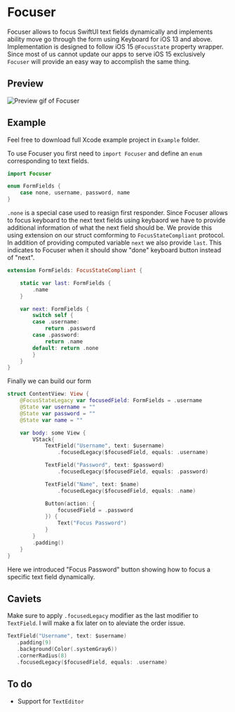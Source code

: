 # Focuser

Focuser allows to focus SwiftUI text fields dynamically and implements ability move go through the form using Keyboard for iOS 13 and above. Implementation is designed to follow iOS 15 `@FocusState` property wrapper. Since most of us cannot update our apps to serve iOS 15 exclusively `Focuser` will provide an easy way to accomplish the same thing.

## Preview

![Preview gif of Focuser](public/preview/giphy.gif)

## Example

Feel free to download full Xcode example project in `Example` folder.

To use Focuser you first need to `import Focuser` and define an `enum` corresponding to text fields.

```swift
import Focuser

enum FormFields {
    case none, username, password, name
}
```

`.none` is a special case used to reasign first responder. Since Focuser allows to focus keyboard to the next text fields using keybaord we have to provide additional information of what the next field should be. We provide this using extension on our struct comforming to `FocusStateCompliant` protocol. In addition of providing computed variable `next` we also provide `last`. This indicates to Focuser when it should show "done" keyboard button instead of "next".

```swift
extension FormFields: FocusStateCompliant {

    static var last: FormFields {
        .name
    }

    var next: FormFields {
        switch self {
        case .username:
            return .password
        case .password:
            return .name
        default: return .none
        }
    }
}
```

Finally we can build our form

```swift
struct ContentView: View {
    @FocusStateLegacy var focusedField: FormFields = .username
    @State var username = ""
    @State var password = ""
    @State var name = ""

    var body: some View {
        VStack{
            TextField("Username", text: $username)
                .focusedLegacy($focusedField, equals: .username)

            TextField("Password", text: $password)
                .focusedLegacy($focusedField, equals: .password)

            TextField("Name", text: $name)
                .focusedLegacy($focusedField, equals: .name)

            Button(action: {
                focusedField = .password
            }) {
                Text("Focus Password")
            }
        }
        .padding()
    }
}
```

Here we introduced "Focus Password" button showing how to focus a specific text field dynamically.

## Caviets

Make sure to apply `.focusedLegacy` modifier as the last modifier to `TextField`. I will make a fix later on to aleviate the order issue.

```swift
TextField("Username", text: $username)
   .padding(9)
   .background(Color(.systemGray6))
   .cornerRadius(8)
   .focusedLegacy($focusedField, equals: .username)
```

## To do

- Support for `TextEditor`
